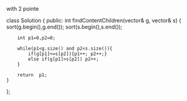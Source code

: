 with 2 pointe

class Solution {
public:
    int findContentChildren(vector<int>& g, vector<int>& s) {
        sort(g.begin(),g.end());
        sort(s.begin(),s.end());

        int p1=0,p2=0;

        while(p1<g.size() and p2<s.size()){
            if(g[p1]<=s[p2]){p1++; p2++;}
            else if(g[p1]>s[p2]) p2++;
        }

        return  p1;
    }
};




